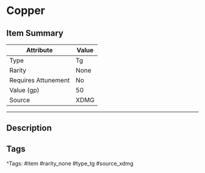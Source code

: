 # Copper

## Item Summary

| Attribute            | Value                        |
|----------------------|------------------------------|
| Type                 | Tg |
| Rarity               | None             |
| Requires Attunement  | No                |
| Value (gp)           | 50    |
| Source               | XDMG |

---

## Description



## Tags

^Tags: #item #rarity_none #type_tg #source_xdmg
